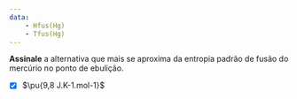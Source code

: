 ```yaml
---
data:
    - Hfus(Hg)
    - Tfus(Hg)
---
```


**Assinale** a alternativa que mais se aproxima da entropia padrão de fusão do mercúrio no ponto de ebulição.

- [x] $\pu{9,8 J.K-1.mol-1}$
